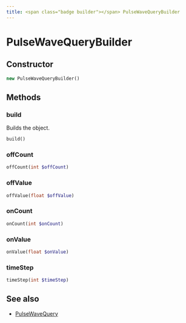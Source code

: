 ```yaml
---
title: <span class="badge builder"></span> PulseWaveQueryBuilder
---
```

# <span class="badge builder"></span> PulseWaveQueryBuilder

## Constructor

```php
new PulseWaveQueryBuilder()
```
## Methods

### <span class="badge object-method"></span> build

Builds the object.

```php
build()
```

### <span class="badge object-method"></span> offCount

```php
offCount(int $offCount)
```

### <span class="badge object-method"></span> offValue

```php
offValue(float $offValue)
```

### <span class="badge object-method"></span> onCount

```php
onCount(int $onCount)
```

### <span class="badge object-method"></span> onValue

```php
onValue(float $onValue)
```

### <span class="badge object-method"></span> timeStep

```php
timeStep(int $timeStep)
```

## See also

 * <span class="badge object-type-class"></span> [PulseWaveQuery](./object-PulseWaveQuery.md)
